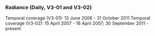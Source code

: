 ### Radiance (Daily, V3-01 and V3-02)
Temporal coverage (V3-01): 13 June 2006 - 31 October 2011
Temporal coverage (V3-02): 15 April 2007 - 16 April 2007; 30 September 2011 - present
